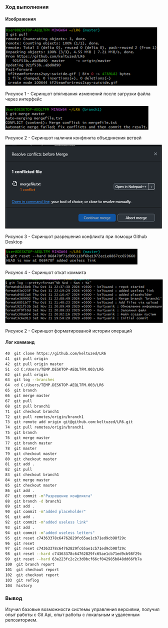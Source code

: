 
### Ход выполнения

#### Изображения
![pic_1](./pics/pull.png)

Рисунок 1 - Скриншот втягивания изменений после загрузки файла через интерфейс

![pic_2](./pics/conflict.png)

Рисунок 2 - Скриншот наличия конфликта объединения ветвей

![pic_3](./pics/solve.png)

Рисунок 3 - Скриншот разрешения конфликта при помощи Github Desktop

![pic_4](./pics/otkat.png)

Рисунок 4 - Скриншот откат коммита

![pic_5](./pics/log_pretty.png)

Рисунок 2 - Скриншот форматированой истории операций

#### Лог комманд
```bash
40  git clone https://github.com/keltuzed/LR6
41  git pull origin
42  git pull origin master
51  cd C:/Users/TEMP.DESKTOP-AEQLTFM.003/LR6
62  git pull origin
63  git log --branches
64  cd C:/Users/TEMP.DESKTOP-AEQLTFM.003/LR6
65  git branch
66  git merge master
67  git pull
68  git pull branch1
71  git checkout branch1
72  git pull remotes/origin/branch1
73  git remote add origin git@github.com:keltuzed/LR6.git
74  git pull remotes/origin/branch1
75  git branch
76  git merge master
77  git branch master
78  git master
79  git checkout master
80  git checkout master
81  git add .
82  git pull
83  git checkout branch1
84  git merge master
85  git checkout master
86  git add .
87  git commit -m"Разрешение конфликта"
88  git branch -d branch1
89  git add .
90  git commit -m"added placeholder"
91  git add .
92  git commit -m"added useless link"
93  git add .
94  git commit -m"added useless letters"
95  git reset c74363378c64762829fc65ae1cb71ed9cb98f29c
96  git reset
97  git reset c74363378c64762829fc65ae1cb71ed9cb98f29c
98  git reset --hard c74363378c64762829fc65ae1cb71ed9cb98f29c
99  git reset --hard 63e223fc2c2c3d0bcf66cf042985b848dd66fb7a
100  git branch report
101  git chechout report
102  git checkout report
103  git reflog
104  history
```
### Вывод

Изучил базовые возможности системы
управления версиями, получил опыт работы с Git Api, опыт работы с локальным и
удаленным репозиторием.